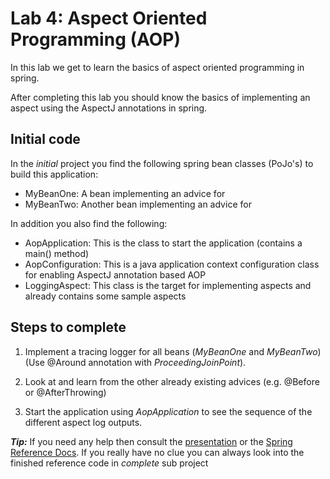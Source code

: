 # Lab 4: Aspect Oriented Programming (AOP)
In this lab we get to learn the basics of aspect oriented programming in spring.

After completing this lab you should know the basics of implementing an aspect using the AspectJ annotations in spring.

## Initial code

In the _initial_ project you find the following spring bean classes (PoJo's) to build this application:

* MyBeanOne: A bean implementing an advice for
* MyBeanTwo: Another bean implementing an advice for

In addition you also find the following:

* AopApplication: This is the class to start the application (contains a main() method)
* AopConfiguration: This is a java application context configuration class for enabling AspectJ annotation based AOP
* LoggingAspect: This class is the target for implementing aspects and already contains some sample aspects
 
## Steps to complete

1. Implement a tracing logger for all beans (_MyBeanOne_ and _MyBeanTwo_)
(Use @Around annotation with _ProceedingJoinPoint_).

2. Look at and learn from the other already existing advices (e.g. @Before or @AfterThrowing) 

3. Start the application using _AopApplication_ to see the sequence of the different aspect log outputs. 

***Tip:***
If you need any help then consult the [presentation](https://andifalk.github.io/spring-basics-training/presentation/index.html) 
or the [Spring Reference Docs](https://docs.spring.io/spring/docs/current/spring-framework-reference/core.html#aop-api). 
If you really have no clue you can always look into the finished reference code in _complete_ sub project

